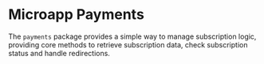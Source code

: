 # Microapp Payments

The `payments` package provides a simple way to manage subscription logic, providing core methods to retrieve subscription data, check subscription status and handle redirections.
